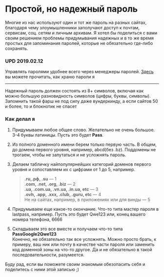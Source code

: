 # Простой, но надежный пароль

Многие из нас используют один и тот же пароль на разных сайтах, благодаря чему злоумышленники заполучают доступ к почтам, сервисам, соц. сетям и личным архивам. Я хотел бы поделиться с вами своим решением проблемы придумывания надежных и в то же время простых для запоминания паролей, которые не обязательно где-либо сохранять.

### UPD 2019.02.12 <a href="#upd-2019-02-12" id="upd-2019-02-12"></a>

Управлять паролями удобнее всего через менеджеры паролей. [Здесь](https://blog.amd-nick.me/keepass-free-password-manager/) вы можете прочитать, как храню пароли я

***

Надежный пароль должен состоять из 8+ символов, включая как можно большую разновидность символов (цифры, буквы, символы). Запомнить такой фарш не под силу даже вундеркинду, а если сайтов 50 и более, то и блокнотик не спасет

### Как делал я <a href="#undefined" id="undefined"></a>

1. Придумываем любое общее слово. Желательно не очень большое. 3-4 буквы латиницы. Пусть это будет **Pass**.
2. Из полного доменного имени берем только первую часть. В общем, до домена первого уровня, например, abcd(без .bz). Поддомены не трогаем, чтобы не запутаться и не усложнять пароль.
3.  Делаем табличку найпопулярнейших категорий доменов первого уровня и сопоставляем их с цифрами от 1 до 5, например.

    > **.ru,.рф, .su** — 1\
    > **.com, .net, .org, .biz** — 2\
    > **.ua, .com.ua, .vn.ua, .in.ua, etc** — 3\
    > **.ovh, .app, .xxx, .club, .guru, etc** — 4\
    > Не на сайтах, например, в приложениях или для винды — 5
4. Придумываем еще какое-то окончание. Что-то типа мастер пароля в lastpass, например. Пусть это будет Qwe123 или, конец вашего номера телефона, 6666
5. Складываем это все вместе и получаем что-то типа **PassGoogle2Qwe123**\
   Конечно, не обязательно так все усложнять. Можно просто брать, к примеру, ваш ник или почту в качестве части пароля или заменить код доменной зоны на что-то другое. Да и не обязательно в такой последовательности, разумеется.

Буду рад, если вы поможете своим знакомым обезопасить себя и поделитесь с ними этой записью ;)
